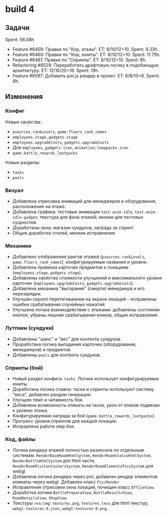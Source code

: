 # build 4

## Задачи
Spent: 56.08h
- Feature #6459: Правки по "Кор, этажи". ET: 8/10/12=10. Spent: 9.33h.
- Feature #6460: Правки по "Кор, юниты". ET: 8/10/12=10. Spent: 11.75h.
- Feature #6461: Правки по "Спринты". ET: 8/10/12=10. Spent: 8h.
- Refactoring #6529: Переработать драфтовую логику в подобающую архитектуру. ET: 12/16/20=16. Spent: 19h.
- Feature #6597: Добавить pixi.js рендер в проект. ET: 6/8/10=8. Spent: 8h.
## Изменения
### Конфиг
Новые свойства:
- `psources.rankLevels`, `game.floors_rank_names`
- `employees.stage`, `gadgets.stage`
- `employees.upgradeCosts`, `gadgets.upgradeCosts`
- Для `employees`, `gadgets`: `icon`, `animation`; `looppacks.icon`
- `game.battle_rewards_lootpacks`

Новые разделы:
- `tasks`
- `pools`
### Визуал
- Добавлена отрисовка анимаций для менеджеров и оборудования, расположение на этаже.
- Добавлена графика: тестовые анимации `test-anim-idle`, `test-anim-idle-gadget`; текстура для фона этажей; иконки для тестовых сущностей.
- Доработаны окна: магазин сундуков, награда за спринт.
- Общие доработки стилей, мелкие исправления.

### Механики
- Добавлено отображение рангов этажей (`psources.rankLevels`, `game.floors_rank_names`), конфигурируемые названия и уровни.
- Добавлена привязка карточек предметов к локациям (`employees.stage`, `gadgets.stage`).
- Добавлены свойства стоимости улучшений и максимального уровня карточек (`employees.upgradeCosts`, `gadgets.upgradeCosts`).
- Добавлена механика "выгорания" (смерти) менеджера и его перезарядки.
- Улучшен скролл перетягиванием на экране локаций - исправлены ошибки срабатывания случайных нажатий.
- Улучшена логика взаимодействия с этажами: добавлены состояния кнопок, убраны лишние срабатывания кликов, общие исправления.
### Лутпаки (сундуки)
- Добавлены "шанс" и "вес" для контента сундуков.
- Проработана логика выпадения карточек (оборудования, менеджеров) и предметов.
- Добавлены `pools` для контента сундуков.
### Спринты (бой)
- Новый раздел конфига: `tasks`. Логика использует конфигурируемые юниты.
- Доработана логика спавна: таски и спринты используют систему "веса", добавлен рандом генерации.
- Улучшен темп и читаемость боя.
- Добавлена возможность кликать на таски, урон от кликов подвязан к уровню этажа.
- Конфигурируемая награда за бой (`game.battle_rewards_lootpacks`).
- Прогресс уровня спринтов для каждой локации.
- Исправлена работа step боя.

### Код, файлы
- Логика рендера этажей полностью разнесена по отдельным системам. `RenderBaseRoomHtmlSystem`, `RenderRoomStatusHtmlSystem`, `RenderBattleHtmlSystem` для html части, `RenderRoomPixiContainersSystem`, `RenderRoomElementsPixiSystem` для webgl.
- Добавлена логика рендера через pixi, добавлен рендер элементов комнаты через webgl. Добавлен класс `PixiRender`
- Исправления отрисовки окна локаций, почищен класс `OfficeView`.
- Доработка логики `BattlePrepareView`, `BattleResultsView`, `RoomDetailsView`, `ShopView`.
- Текстуры `res/img`: `textures.png`, `textures.less` для html текстур; `webgl-textures-0.json`, `webgl-textures-0.png`.